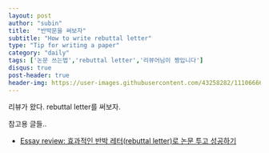 ```yaml
---
layout: post
author: "subin"
title:  "반박문을 써보자"
subtitle: "How to write rebuttal letter"
type: "Tip for writing a paper"
category: "daily"
tags: ['논문 쓰는법','rebuttal letter','리뷰어님이 짱입니다']
disqus: true
post-header: true
header-img: https://user-images.githubusercontent.com/43258282/111066662-7e94a900-8503-11eb-8a0e-c5163bf7264d.jpg
---
```


리뷰가 왔다. rebuttal letter를 써보자.

참고용 글들..
- [Essay review: 효과적인 반박 레터(rebuttal letter)로 논문 투고 성공하기](https://essayreview.co.kr/%ed%9a%a8%ea%b3%bc%ec%a0%81%ec%9d%b8-%eb%b0%98%eb%b0%95-%eb%a0%88%ed%84%b0rebuttal-letter%eb%a1%9c-%eb%85%bc%eb%ac%b8-%ed%88%ac%ea%b3%a0-%ec%84%b1%ea%b3%b5%ed%95%98%ea%b8%b0/)

